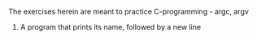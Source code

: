 The exercises herein are meant to practice C-programming - argc, argv
1. A program that prints its name, followed by a new line
